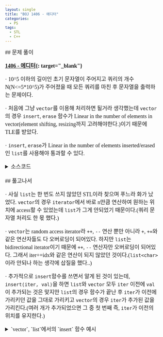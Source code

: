 ```yaml
---
layout: single
title: "BOJ 1406 - 에디터"
categories:
  - PS
tags:
  - STL
  - C++
---
```


<div markdown="1" style="font-size:18px;font-family:'Consolas', 맑은 고딕;">
## 문제 풀이

**[1406 - 에디터](https://www.acmicpc.net/problem/1406){: target="_blank"}**

· 10^5 이하의 길이인 초기 문자열이 주어지고 쿼리의 개수 N(N<=5*10^5)가 주어졌을 때 모든 쿼리를 마친 후 문자열을 출력하는 문제이다.  

· 처음에 그냥 `vector`를 이용해 처리하면 될거라 생각했는데 `vector`의 경우 `insert`, `erase` 함수가 Linear in the number of elements in vector(element shifting, resizing까지 고려해야한다.)이기 때문에 TLE를 받았다.  

· `insert`, `erase`가 Linear in the number of elements inserted/erased인 `list`를 사용해야 통과할 수 있다.

<details>
<summary>소스코드</summary>
<div markdown="1" style="font-size:20px;font-family:'Consolas', 맑은 고딕;">
```cpp
#include<iostream>
#include<cstdio>
#include<string>
#include<list>
using namespace std;
typedef list<char>::iterator iter;
int main()
{
	int n;
	string org;
	getline(cin, org);
	list<char> s;
	for(int i=0;i<org.length();i++) s.push_back(org[i]);
	iter idx=s.end();
	scanf("%d", &n);
	for(int i=0;i<n;i++){
		char c;
		scanf("\n%c", &c);
		if(c=='L'){
			if(idx!=s.begin()) --idx;
		}
		else if(c=='D'){
			if(idx!=s.end()) ++idx;
		}
		else if(c=='B'){
			if(idx!=s.begin()) idx=s.erase(--idx);
		}
		else{
			char p;
			scanf(" %c", &p);
			s.insert(idx, p);
		}
	}
	for(idx=s.begin();idx!=s.end();++idx) printf("%c", *idx);
}
```
</div>
</details> 
<br>
## 풀고나서  

· 사실 `list`는 한 번도 쓰지 않았던 STL이라 찾으며 푸느라 화가 났었다. `vector`의 경우 `iterator`에서 바로 n만큼 연산하여 원하는 위치에 access할 수 있었는데 `list`가 그게 안되었기 때문이다.(쿼리 문자열 처리도 한 몫 했다.)  

· `vector`는 random access iterator라 `++`, `--` 연산 뿐만 아니라 `+`, `+=`와 같은 연산자들도 다 오버로딩이 되어있다. 하지만 `list`는 bidirectional iterator이기 때문에 `++`, `--` 연산자만 오버로딩이 되어있다. 그래서 iter+=idx와 같은 연산이 되지 않았던 것이다.(`list<char>`이라 안되나 하는 생각에 삽질을 했다..)  

· 추가적으로 `insert`함수를 쓰면서 알게 된 것이 있는데,  
`insert(iter, val)`을 하면 `list`와 `vector` 모두 `iter` 이전에 `val`이 추가되는 것은 맞지만 `list`의 경우 함수가 끝난 후 `iter`가 이전에 가리키던 값을 그대로 가리키고 `vector`의 경우 `iter`가 추가된 값을 가리킨다.(여러 개가 추가되었으면 그 중 첫 번째 즉, `iter`가 이전의 위치를 유지한다.)
<details>
<summary><span markdown="1" style="font-size:18px;font-family:'Consolas', 맑은 고딕;">`vector`, `list`에서의 `insert` 함수 예시</span></summary>
<div markdown="1" style="font-size:20px;font-family:'Consolas', 맑은 고딕;">
```cpp
#include<cstdio>
#include<vector>
#include<list>
using namespace std;

int main()
{
	vector<int> v;
	v.push_back(1);
	v.push_back(2);
	v.push_back(3);
	vector<int>::iterator it;
	it=v.begin()+1;
	printf("%d\n", *it);
	v.insert(it, 4);
	printf("%d\n", *it);
	for(it=v.begin();it!=v.end();++it) printf("%d ", *it);
	printf("\n");
	
	list<int> l;
	l.push_back(1);
	l.push_back(2);
	l.push_back(3);
	list<int>::iterator lit;
	lit=l.begin();
	lit++;
	printf("%d\n", *lit);
	l.insert(lit, 4);
	printf("%d\n", *lit);
	for(lit=l.begin();lit!=l.end();++lit) printf("%d ", *lit);
	printf("\n");
}
```

<span markdown="1" style="font-size:18px;font-family:'Consolas', 맑은 고딕;">실행 결과는 아래와 같다.</span>

```
2
4
1 4 2 3
2
2
1 4 2 3
```

</div>
</details> 
<br>
· 이번 기회에 `list`를 쓰면서 `iterator`개념도 다시 한 번 짚어보게 된 것 같다.

</div>